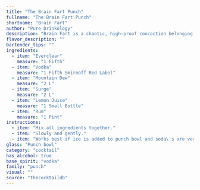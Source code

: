```yaml
---
title: "The Brain Fart Punch"
fullname: "The Brain Fart Punch"
shortname: "Brain Fart"
author: "Pure Drinkology"
description: "Brain Fart is a chaotic, high-proof concoction belonging to the college party punch family.  Originating in the late 20th century, it's a testament to the ingenuity (or perhaps desperation) of students seeking potent, readily available ingredients for a cheap, memorable (though perhaps not in a good way) experience. "
flavor_description: ""
bartender_tips: ""
ingredients:
  - item: "Everclear"
    measure: "1 Fifth"
  - item: "Vodka"
    measure: "1 Fifth Smirnoff Red Label"
  - item: "Mountain Dew"
    measure: "2 L"
  - item: "Surge"
    measure: "2 L"
  - item: "Lemon Juice"
    measure: "1 Small Bottle"
  - item: "Rum"
    measure: "1 Pint"
instructions:
  - item: "Mix all ingredients together."
  - item: "Slowly and gently."
  - item: "Works best if ice is added to punch bowl and soda\'s are very cold."
glass: "Punch bowl"
category: "cocktail"
has_alcohol: true
base_spirit: "vodka"
family: "punch"
visual: ""
source: "thecocktaildb"
---
```



